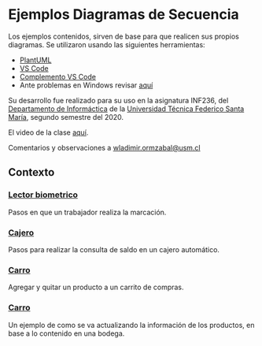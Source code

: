 # Ejemplos Diagramas de Secuencia

Los ejemplos contenidos, sirven de base para que realicen sus propios diagramas. Se utilizaron usando las siguientes herramientas:

* [PlantUML](https://plantuml.com/)
* [VS Code](https://code.visualstudio.com/)
* [Complemento VS Code](https://marketplace.visualstudio.com/items?itemName=Mebrahtom.plantumlpreviewer)
* Ante problemas en Windows revisar [aquí](https://stackoverflow.com/questions/53856294/plantuml-extension-for-visual-studio-code-on-windows-only-working-with-sequence)

Su desarrollo fue realizado para su uso en la asignatura INF236, del [Departamento de Informáctica](https://www.inf.utfsm.cl/) de la [Universidad Técnica Federico Santa María](https://www.usm.cl/), segundo semestre del 2020.

El video de la clase [aquí]().

Comentarios y observaciones a [wladimir.ormzabal@usm.cl](mailto:wladimir.ormazabal@usm.cl)

## Contexto

### [Lector biometrico](ejemplo-diagrama-secuencia-biometrico.puml)

Pasos en que un trabajador realiza la marcación.

### [Cajero](ejemplo-diagrama-secuencia-cajero.puml)

Pasos para realizar la consulta de saldo en un cajero automático.

### [Carro](ejemplo-diagrama-secuencia-carro.puml)

Agregar y quitar un producto a un carrito de compras.

### [Carro](ejemplo-diagrama-secuencia-bodega.puml)

Un ejemplo de como se va actualizando la información de los productos, en base a lo contenido en una bodega.

